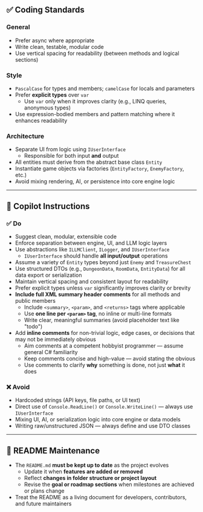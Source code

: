## ✅ Coding Standards

### General
- Prefer async where appropriate  
- Write clean, testable, modular code  
- Use vertical spacing for readability (between methods and logical sections)  

### Style
- `PascalCase` for types and members; `camelCase` for locals and parameters  
- Prefer **explicit types** over `var`  
  - Use `var` only when it improves clarity (e.g., LINQ queries, anonymous types)  
- Use expression-bodied members and pattern matching where it enhances readability  

### Architecture
- Separate UI from logic using `IUserInterface`  
  - Responsible for both input **and** output  
- All entities must derive from the abstract base class `Entity`  
- Instantiate game objects via factories (`EntityFactory`, `EnemyFactory`, etc.)  
- Avoid mixing rendering, AI, or persistence into core engine logic  

---

## 🧠 Copilot Instructions

### ✅ Do
- Suggest clean, modular, extensible code  
- Enforce separation between engine, UI, and LLM logic layers  
- Use abstractions like `ILLMClient`, `ILogger`, and `IUserInterface`  
  - `IUserInterface` should handle **all input/output** operations  
- Assume a variety of `Entity` types beyond just `Enemy` and `TreasureChest`  
- Use structured DTOs (e.g., `DungeonData`, `RoomData`, `EntityData`) for all data export or serialization  
- Maintain vertical spacing and consistent layout for readability  
- Prefer explicit types unless `var` significantly improves clarity or brevity  
- **Include full XML summary header comments** for all methods and public members  
  - Include `<summary>`, `<param>`, and `<returns>` tags where applicable  
  - Use **one line per `<param>` tag**, no inline or multi-line formats  
  - Write clear, meaningful summaries (avoid placeholder text like "todo")  
- Add **inline comments** for non-trivial logic, edge cases, or decisions that may not be immediately obvious  
  - Aim comments at a competent hobbyist programmer — assume general C# familiarity  
  - Keep comments concise and high-value — avoid stating the obvious  
  - Use comments to clarify **why** something is done, not just **what** it does  

### ❌ Avoid
- Hardcoded strings (API keys, file paths, or UI text)  
- Direct use of `Console.ReadLine()` or `Console.WriteLine()` — always use `IUserInterface`  
- Mixing UI, AI, or serialization logic into core engine or data models  
- Writing raw/unstructured JSON — always define and use DTO classes  

---

## 📄 README Maintenance

- The `README.md` **must be kept up to date** as the project evolves  
  - Update it when **features are added or removed**  
  - Reflect **changes in folder structure or project layout**  
  - Revise the **goal or roadmap sections** when milestones are achieved or plans change  
- Treat the README as a living document for developers, contributors, and future maintainers  
